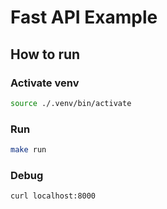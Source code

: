 # Fast API Example

## How to run

### Activate venv

```sh
source ./.venv/bin/activate
```

### Run

```sh
make run
```

### Debug

```sh
curl localhost:8000
```
